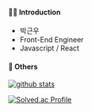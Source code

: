 <!--

<div align='center'>

![header](https://capsule-render.vercel.app/api?type=Waving&color=0:CCCCFF,50:FFCCCC,100:FF99CC&height=250&section=header&text=Geunwoo&fontAlign=50&fontAlignY=40&fontSize=80&fontColor=ffffff&animation=fadeIn)<br> 
<a href="https://geunu97.tistory.com/"><img src="https://img.shields.io/badge/Blog-000000?style=flat&for-the-badge&logo=Blogger&logoColor=white"></a>
[![Gmail](https://img.shields.io/badge/Gmail-EA4335?style=flat&logo=Gmail&logoColor=white)](mailto:olo90632951@gmail.com)
<a href="https://twitter.com/geunu97"><img src="https://img.shields.io/badge/Twitter-1DA1F2?style=flat&for-the-badge&logo=Twitter&logoColor=white"></a>

</div>

-->

#### 👨‍💻 Introduction
- 박근우 
- Front-End Engineer 
- Javascript / React 

<!--
#### 📜 Activity
- 오픈소스 <a href="https://github.com/facebookexperimental/Recoil">Facebook Recoil</a> 컨트리뷰터
- 오픈소스 <a href="https://github.com/JaeYeopHan/Interview_Question_for_Beginner">Interview_Question_for_Beginner</a> 컨트리뷰터
- 오픈소스 <a href="https://github.com/javascript-tutorial/ko.javascript.info">Modern Javascript</a> 컨트리뷰터
-->

<!--
#### Work Experience 
- ......  (2022.xx ~ )
-->

#### 🦴 Others
[![github stats](https://github-readme-stats.vercel.app/api?username=geunu97&show_icons=true&theme=buefy)](https://github.com/anuraghazra/github-readme-stats)

[![Solved.ac Profile](http://mazassumnida.wtf/api/v2/generate_badge?boj=olo90632951)](https://solved.ac/olo90632951/) 




